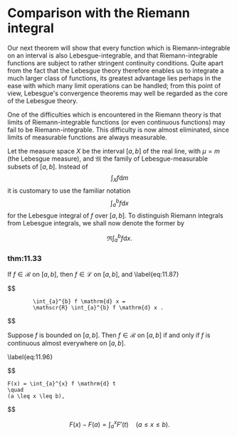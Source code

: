 # Comparison with the Riemann integral

Our next theorem will show that every function which is
Riemann-integrable on an interval is also Lebesgue-integrable, and that
Riemann-integrable functions are subject to rather stringent continuity
conditions. Quite apart from the fact that the Lebesgue theory therefore
enables us to integrate a much larger class of functions, its greatest
advantage lies perhaps in the ease with which many limit operations can
be handled; from this point of view, Lebesgue's convergence theorems may
well be regarded as the core of the Lebesgue theory.

One of the difficulties which is encountered in the Riemann theory is
that limits of Riemann-integrable functions (or even continuous
functions) may fail to be Riemann-integrable. This difficulty is now
almost eliminated, since limits of measurable functions are always
measurable.

Let the measure space $X$ be the interval $[a, b]$ of the real line,
with $\mu = m$ (the Lebesgue measure), and $\mathfrak{M}$ the family of
Lebesgue-measurable subsets of $[a, b]$. Instead of 
$$
\int_X f \mathrm{d} m
$$
 it
is customary to use the familiar notation 
$$
\int_{a}^{b} f \mathrm{d} x
$$
 for
the Lebesgue integral of $f$ over $[a, b]$. To distinguish Riemann
integrals from Lebesgue integrals, we shall now denote the former by

$$
\mathfrak{R} \int_{a}^{b} f \mathrm{d} x .
$$



### thm:11.33 



If $f \in \mathscr{R}$ on $[a,b]$, then $f \in \mathscr{L}$ on $[a,b]$,
and 
\label{eq:11.87}

$$

            \int_{a}^{b} f \mathrm{d} x =
            \mathscr{R} \int_{a}^{b} f \mathrm{d} x .
$$


Suppose $f$ is bounded on $[a,b]$. Then $f \in \mathscr{R}$ on $[a,b]$
if and only if $f$ is continuous almost everywhere on $[a,b]$.




\label{eq:11.96}

$$

    F(x) = \int_{a}^{x} f \mathrm{d} t
    \quad
    (a \leq x \leq b),
$$



$$
F(x) - F(a) = \int_{a}^{x} F'(t)
    \quad
    (a \leq x \leq b).
$$

